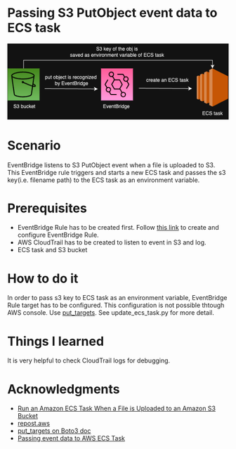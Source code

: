 # Passing S3 PutObject event data to ECS task

![](images/s3_eventbridge_ecs.drawio.png)

# Scenario
EventBridge listens to S3 PutObject event when a file is uploaded to S3. This EventBridge rule triggers and starts a new ECS task and passes the s3 key(i.e. filename path) to the ECS task as an environment variable. 

# Prerequisites
* EventBridge Rule has to be created first. Follow [this link](https://docs.aws.amazon.com/AmazonCloudWatch/latest/events/CloudWatch-Events-tutorial-ECS.html) to create and configure EventBridge Rule.
* AWS CloudTrail has to be created to listen to event in S3 and log.
* ECS task and S3 bucket

# How to do it
In order to pass s3 key to ECS task as an environment variable, EventBridge Rule target has to be configured. This configuration is not possible thtough AWS console. Use [put_targets](https://boto3.amazonaws.com/v1/documentation/api/latest/reference/services/events/client/put_targets.html).
See update_ecs_task.py for more detail.


# Things I learned
It is very helpful to check CloudTrail logs for debugging.


# Acknowledgments
* [Run an Amazon ECS Task When a File is Uploaded to an Amazon S3 Bucket](https://docs.aws.amazon.com/AmazonCloudWatch/latest/events/CloudWatch-Events-tutorial-ECS.html)
* [repost.aws](https://repost.aws/questions/QUtllxTXjgRCeBMmy4MzgNpQ/how-to-convince-eventbridge-to-pass-s3-event-information-to-an-ecs-target)
* [put_targets on Boto3 doc](https://boto3.amazonaws.com/v1/documentation/api/latest/reference/services/events/client/put_targets.html)
* [Passing event data to AWS ECS Task](https://www.linkedin.com/pulse/passing-event-data-aws-ecs-task-roshan-shetty/)
